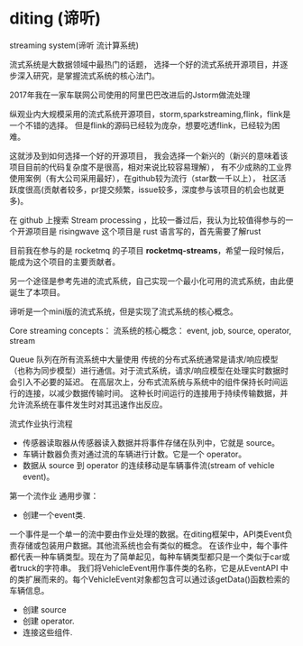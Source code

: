 # diting (谛听)

streaming system(谛听 流计算系统)

流式系统是大数据领域中最热门的话题，
选择一个好的流式系统开源项目，并逐步深入研究，是掌握流式系统的核心法门。

2017年我在一家车联网公司使用的阿里巴巴改进后的Jstorm做流处理


纵观业内大规模采用的流式系统开源项目，storm,sparkstreaming,flink，flink是一个不错的选择。
但是flink的源码已经较为庞杂，想要吃透flink，已经较为困难。

这就涉及到如何选择一个好的开源项目，
我会选择一个新兴的（新兴的意味着该项目目前的代码复杂度不是很高，相对来说比较容易理解），
有不少成熟的工业界使用案例（有大公司采用最好），在github较为流行（star数一千以上），
社区活跃度很高(贡献者较多，pr提交频繁，issue较多，深度参与该项目的机会也就更多)。

在 github 上搜索 Stream processing ，比较一番过后，我认为比较值得参与的一个开源项目是 risingwave
这个项目是 rust 语言写的，首先需要了解rust

目前我在参与的是 rocketmq 的子项目 **rocketmq-streams**，希望一段时候后，能成为这个项目的主要贡献者。

另一个途径是参考先进的流式系统，自己实现一个最小化可用的流式系统，由此便诞生了本项目。

谛听是一个mini版的流式系统，但是实现了流式系统的核心概念。

Core streaming concepts：
流系统的核心概念：
event, 
job, 
source, 
operator, 
stream

Queue 队列在所有流系统中大量使用
传统的分布式系统通常是请求/响应模型（也称为同步模型）进行通信。对于流式系统，请求/响应模型在处理实时数据时会引入不必要的延迟。
在高层次上，分布式流系统与系统中的组件保持长时间运行的连接，以减少数据传输时间。
这种长时间运行的连接用于持续传输数据，并允许流系统在事件发生时对其迅速作出反应。

流式作业执行流程

* 传感器读取器从传感器读入数据并将事件存储在队列中，它就是 source。
* 车辆计数器负责对通过流的车辆进行计数。它是一个 operator。
* 数据从 source 到 operator 的连续移动是车辆事件流(stream of vehicle event)。

第一个流作业
通用步骤：
* 创建一个event类.

一个事件是一个单一的流中要由作业处理的数据。在diting框架中，API类Event负责存储或包装用户数据。其他流系统也会有类似的概念。
在该作业中，每个事件都代表一种车辆类型。现在为了简单起见，每种车辆类型都只是一个类似于car或者truck的字符串。
我们将VehicleEvent用作事件类的名称，它是从EventAPI 中的类扩展而来的。每个VehicleEvent对象都包含可以通过该getData()函数检索的车辆信息。  

* 创建 source
* 创建 operator.
* 连接这些组件.


